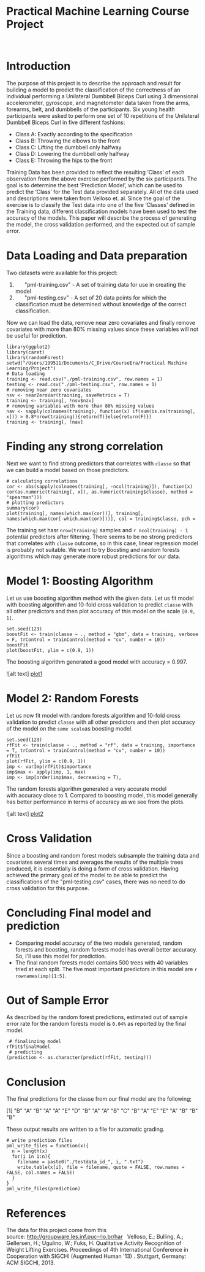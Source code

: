 Practical Machine Learning Course Project
========================================================
 
 
# Introduction
The purpose of this project is to describe the approach and result for building a model to predict the classification of the correctness of an individual performing a Unilateral Dumbbell Biceps Curl using 3 dimensional accelerometer, gyroscope, and magnetometer data taken from the arms, forearms, belt, and dumbbells of the participants. Six young health participants were asked to perform one set of 10 repetitions of the Unilateral Dumbbell Biceps Curl in five different fashions:
* Class A: Exactly according to the specification
* Class B: Throwing the elbows to the front
* Class C: Lifting the dumbbell only halfway
* Class D: Lowering the dumbbell only halfway
* Class E: Throwing the hips to the front

Training Data has been provided to reflect the resulting ‘Class’ of each observation from the above exercise performed by the six participants. The goal is to determine the best ‘Prediction Model’, which can be used to predict the ‘Class’ for the Test data provided separately. All of the data used and descriptions were taken from Velloso et. al.
Since the goal of the exercise is to classify the Test data into one of the five ‘Classes’ defined in the Training data, different classification models have been used to test the accuracy of the models. This paper will describe the process of generating the model, the cross validation performed, and the expected out of sample error.
 
# Data Loading and Data preparation
Two datasets were available for this project:

1.       "pml-training.csv" - A set of training data for use in creating the model
2.       "pml-testing.csv" - A set of 20 data points for which the classification must be determined without knowledge of the correct classification. 

Now we can load the data, remove near zero covariates and finally remove covariates with more than 80% missing values since these variables will not be useful for prediction.
```{r}
library(ggplot2)
library(caret)
library(randomForest)
setwd("/Users/199511/Documents/C_Drive/CourseEra/Practical Machine Learning/Project")
# Data loading
training <- read.csv("./pml-training.csv", row.names = 1)
testing <- read.csv("./pml-testing.csv", row.names = 1)
# removing near zero covariates
nsv <- nearZeroVar(training, saveMetrics = T)
training <- training[, !nsv$nzv]
# removing variables with more than 80% missing values
nav <- sapply(colnames(training), function(x) if(sum(is.na(training[, x])) > 0.8*nrow(training)){return(T)}else{return(F)})
training <- training[, !nav]
```

# Finding any strong correlation 
Next we want to find strong predictors that correlates with `classe` so that we can build a model based on those predictors. 
```{r}
# calculating correlations
cor <- abs(sapply(colnames(training[, -ncol(training)]), function(x) cor(as.numeric(training[, x]), as.numeric(training$classe), method = "spearman")))
# plotting predictors 
summary(cor)
plot(training[, names(which.max(cor))], training[, names(which.max(cor[-which.max(cor)]))], col = training$classe, pch = 
```
The training set hasr `nrow(training)` samples and `r ncol(training) - 1` potential predictors after filtering. There seems to be no strong predictors that correlates with `classe` outcome, so in this case, linear regression model is probably not suitable. We want to try Boosting and random forests algorithms which may generate more robust predictions for our data.

# Model 1:  Boosting Algorithm
Let us use boosting algorithm method with the given data. Let us fit model with boosting algorithm and 10-fold cross validation to predict `classe` with all other predictors and then plot accuracy of this model on the scale `[0.9, 1]`.
```{r}
set.seed(123)
boostFit <- train(classe ~ ., method = "gbm", data = training, verbose = F, trControl = trainControl(method = "cv", number = 10))
boostFit
plot(boostFit, ylim = c(0.9, 1))
```
The boosting algorithm generated a good model with accuracy = 0.997.

![alt text] [plot1]

[plot1]: "./BoosingPlot.PNG" 

# Model 2: Random Forests 
Let us now fit model with random forests algorithm and 10-fold cross validation to predict `classe` with all other predictors and then plot accuracy of the model on the `same scale`as boosting model.
```{r}
set.seed(123)
rfFit <- train(classe ~ ., method = "rf", data = training, importance = T, trControl = trainControl(method = "cv", number = 10))
rfFit
plot(rfFit, ylim = c(0.9, 1))
imp <- varImp(rfFit)$importance
imp$max <- apply(imp, 1, max)
imp <- imp[order(imp$max, decreasing = T), 
```
The random forests algorithm generated a very accurate model with accuracy close to 1. Compared to boosting model, this model generally has better performance in terms of accuracy as we see from the plots.

![alt text] [plot2]

[plot2]: "./RF-Plot.PNG" 

# Cross Validation
Since a boosting and random forest models subsample the training data and covariates several times and averages the results of the multiple trees produced, it is essentially is doing a form of cross validation. Having achieved the primary goal of the model to be able to predict the classifications of the "pml-testing.csv" cases, there was no need to do cross validation for this purpose.

# Concluding Final model and prediction
* Comparing model accuracy of the two models generated, random forests and boosting, random forests model has overall better accuracy. So, I'll use this model for prediction.
* The final random forests model contains 500 trees with 40 variables tried at each split. The five most important predictors in this model are `r rownames(imp)[1:5]`.

# Out of Sample Error
As described by the random forest predictions, estimated out of sample error rate for the random forests model is `0.04%` as reported by the final model.
```{r}
 # finalinzing model
rfFit$finalModel
 # predicting
(prediction <- as.character(predict(rfFit, testing)))
```

# Conclusion

The final predictions for the classe from our final model are the following;

 [1] "B" "A" "B" "A" "A" "E" "D" "B" "A" "A" "B" "C" "B" "A" "E" "E" "A" "B" "B" "B"
 
These output results are written to a file for automatic grading. 
```{r}
# write prediction files
pml_write_files = function(x){
  n = length(x)
  for(i in 1:n){
    filename = paste0("./testdata_id_", i, ".txt")
    write.table(x[i], file = filename, quote = FALSE, row.names = FALSE, col.names = FALSE)
  }
}
pml_write_files(prediction)
```
# References
The data for this project come from this source: http://groupware.les.inf.puc-rio.br/har
 
Velloso, E.; Bulling, A.; Gellersen, H.; Ugulino, W.; Fuks, H. Qualitative Activity Recognition of Weight Lifting Exercises. Proceedings of 4th International Conference in Cooperation with SIGCHI (Augmented Human '13) . Stuttgart, Germany: ACM SIGCHI, 2013.

